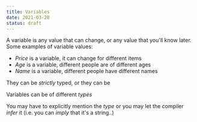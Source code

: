 ```yaml
---
title: Variables
date: 2021-03-28
status: draft
---
```


A variable is any value that can change, or any value that you'll know later. Some examples of variable values:

- _Price_ is a variable, it can change for different items
- _Age_ is a variable, different people are of different ages
- _Name_ is a variable, different people have different names

They can be _strictly_ typed, or they can be

Variables can be of different _types_

You may have to explicitly mention the _type_ or you may let the compiler _infer_ it (i.e. you can _imply_ that it's a string..)
